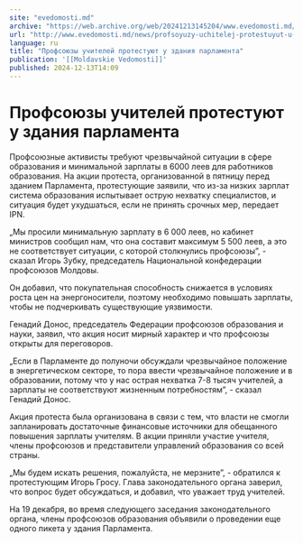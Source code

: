 ```yaml
---
site: "evedomosti.md"
archive: "https://web.archive.org/web/20241213145204/www.evedomosti.md/news/profsoyuzy-uchitelej-protestuyut-u-zdaniya-parlamenta"
url: "http://www.evedomosti.md/news/profsoyuzy-uchitelej-protestuyut-u-zdaniya-parlamenta"
language: ru
title: "Профсоюзы учителей протестуют у здания парламента"
publication: '[[Moldavskie Vedomosti]]'
published: 2024-12-13T14:09
---
```


# Профсоюзы учителей протестуют у здания парламента

Профсоюзные активисты требуют чрезвычайной ситуации в сфере образования и минимальной зарплаты в 6000 леев для работников образования. На акции протеста, организованной в пятницу перед зданием Парламента, протестующие заявили, что из-за низких зарплат система образования испытывает острую нехватку специалистов, и ситуация будет ухудшаться, если не принять срочных мер, передает IPN.

„Мы просили минимальную зарплату в 6 000 леев, но кабинет министров сообщил нам, что она составит максимум 5 500 леев, а это не соответствует ситуации, с которой столкнулись профсоюзы”, - сказал Игорь Зубку, председатель Национальной конфедерации профсоюзов Молдовы.

Он добавил, что покупательная способность снижается в условиях роста цен на энергоносители, поэтому необходимо повышать зарплаты, чтобы не подчеркивать существующие уязвимости.

Генадий Донос, председатель Федерации профсоюзов образования и науки, заявил, что акция носит мирный характер и что профсоюзы открыты для переговоров.

„Если в Парламенте до полуночи обсуждали чрезвычайное положение в энергетическом секторе, то пора ввести чрезвычайное положение и в образовании, потому что у нас острая нехватка 7-8 тысяч учителей, а зарплаты не соответствуют жизненным потребностям”, - сказал Генадий Донос.

Акция протеста была организована в связи с тем, что власти не смогли запланировать достаточные финансовые источники для обещанного повышения зарплаты учителям. В акции приняли участие учителя, члены профсоюзов и представители управлений образования со всей страны.

„Мы будем искать решения, пожалуйста, не мерзните”, - обратился к протестующим Игорь Гросу. Глава законодательного органа заверил, что вопрос будет обсуждаться, и добавил, что уважает труд учителей.

На 19 декабря, во время следующего заседания законодательного органа, члены профсоюзов образования объявили о проведении еще одного пикета у здания Парламента.
